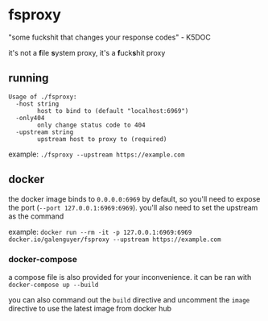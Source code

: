 # fsproxy

"some fuckshit that changes your response codes" - K5DOC

it's not a **f**ile **s**ystem proxy, it's a **f**uck**s**hit proxy

## running
```
Usage of ./fsproxy:
  -host string
        host to bind to (default "localhost:6969")
  -only404
        only change status code to 404
  -upstream string
        upstream host to proxy to (required)
```
example: `./fsproxy --upstream https://example.com`

## docker
the docker image binds to `0.0.0.0:6969` by default, so you'll need to expose the port (`--port 127.0.0.1:6969:6969`).
you'll also need to set the upstream as the command

example: `docker run --rm -it -p 127.0.0.1:6969:6969 docker.io/galenguyer/fsproxy --upstream https://example.com`

### docker-compose
a compose file is also provided for your inconvenience. it can be ran with `docker-compose up --build`

you can also command out the `build` directive and uncomment the `image` directive to use the latest image from docker hub